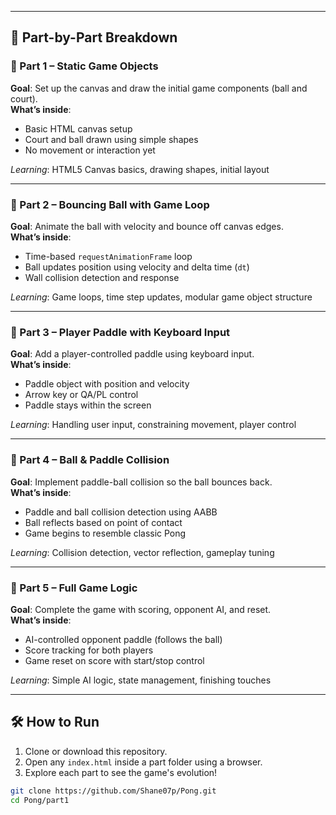 
---

## 🧩 Part-by-Part Breakdown

### 🔹 Part 1 – Static Game Objects

**Goal**: Set up the canvas and draw the initial game components (ball and court).  
**What’s inside**:
- Basic HTML canvas setup
- Court and ball drawn using simple shapes
- No movement or interaction yet

 *Learning*: HTML5 Canvas basics, drawing shapes, initial layout

---

### 🔹 Part 2 – Bouncing Ball with Game Loop

**Goal**: Animate the ball with velocity and bounce off canvas edges.  
**What’s inside**:
- Time-based `requestAnimationFrame` loop
- Ball updates position using velocity and delta time (`dt`)
- Wall collision detection and response

 *Learning*: Game loops, time step updates, modular game object structure

---

### 🔹 Part 3 – Player Paddle with Keyboard Input

**Goal**: Add a player-controlled paddle using keyboard input.  
**What’s inside**:
- Paddle object with position and velocity
- Arrow key or QA/PL control
- Paddle stays within the screen

*Learning*: Handling user input, constraining movement, player control

---

### 🔹 Part 4 – Ball & Paddle Collision

**Goal**: Implement paddle-ball collision so the ball bounces back.  
**What’s inside**:
- Paddle and ball collision detection using AABB
- Ball reflects based on point of contact
- Game begins to resemble classic Pong

 *Learning*: Collision detection, vector reflection, gameplay tuning

---

### 🔹 Part 5 – Full Game Logic

**Goal**: Complete the game with scoring, opponent AI, and reset.  
**What’s inside**:
- AI-controlled opponent paddle (follows the ball)
- Score tracking for both players
- Game reset on score with start/stop control

*Learning*: Simple AI logic, state management, finishing touches

---

## 🛠️ How to Run

1. Clone or download this repository.
2. Open any `index.html` inside a part folder using a browser.
3. Explore each part to see the game's evolution!

```bash
git clone https://github.com/Shane07p/Pong.git
cd Pong/part1
